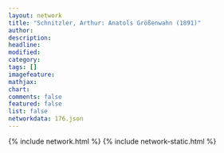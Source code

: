 ```yaml
---
layout: network
title: "Schnitzler, Arthur: Anatols Größenwahn (1891)"
author:
description:
headline:
modified:
category:
tags: []
imagefeature: 
mathjax: 
chart: 
comments: false
featured: false
list: false
networkdata: 176.json
---
```

{% include network.html %}
{% include network-static.html %}
